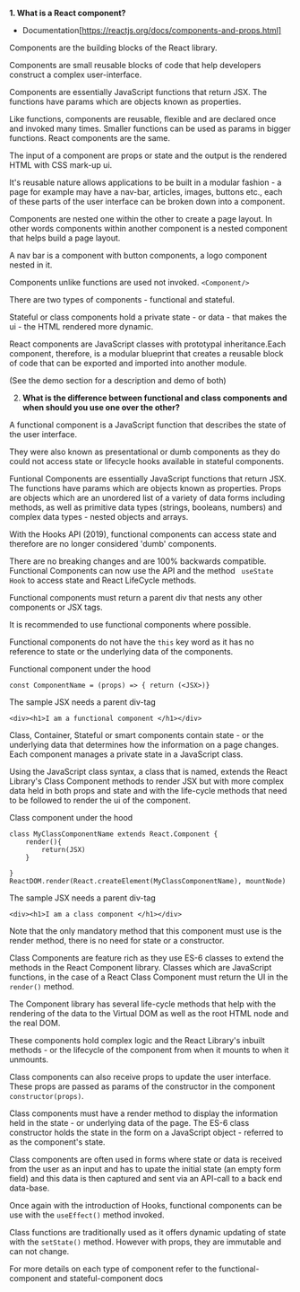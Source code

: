 __1. What is a React component?__

- Documentation[https://reactjs.org/docs/components-and-props.html]

Components are the building blocks of the React library. 

Components are small reusable blocks of code that help developers construct a complex user-interface.

Components are essentially JavaScript functions that return JSX.
The functions have params which are objects known as properties.

Like functions, components are reusable, flexible and are declared once and invoked many times. Smaller functions can be used as params in bigger functions. React components are the same.

The input of a component are props or state and the output is the rendered HTML with CSS mark-up ui.

It's reusable nature allows applications to be built in a modular fashion - a page for example may have a nav-bar, articles, images, buttons etc., each of these parts of the user interface can be broken down into a component. 

Components are nested one within the other to create a page layout. In other words components within another component is a nested component that helps build a page layout. 

A nav bar is a component with button components, a logo component nested in it.

Components unlike functions are used not invoked. ```<Component/>```

There are two types of components - functional and stateful.

Stateful or class components hold a private state - or data - that makes the ui - the HTML rendered more dynamic. 

React components are JavaScript classes with prototypal inheritance.Each component, therefore, is a modular blueprint that creates a reusable block of code that can be exported and imported into another module. 

(See the demo section for a description and demo of both)


2. __What is the difference between functional and class components and when should you use one over the other?__

A functional component is a JavaScript function that describes the state of the user interface. 

They were also known as presentational or dumb components as they do could not access state or lifecycle hooks available in stateful components. 

Funtional Components are essentially JavaScript functions that return JSX. The functions have params which are objects known as properties. Props are objects which are an unordered list of a variety of data forms including methods, as well as primitive data types (strings, booleans, numbers) and complex data types - nested objects and arrays.

With the Hooks API (2019), functional components can access state and therefore are no longer considered 'dumb' components. 

There are no breaking changes and are 100% backwards compatible. Functional Components can now use the API and the method ``` useState Hook``` to access state and React LifeCycle methods.
 
Functional components must return a parent div that nests any other components or JSX tags.

It is recommended to use functional components where possible. 

Functional components do not have the ```this``` key word as it has no reference to state or the underlying data of the components.

Functional component under the hood

```
const ComponentName = (props) => { return (<JSX>)}
```
The sample JSX needs a parent div-tag

```
<div><h1>I am a functional component </h1></div>
```
Class, Container, Stateful or smart components contain state - or the underlying data that determines how the information on a page changes. Each component manages a private state in a JavaScript class. 

Using the JavaScript class syntax, a class that is named, extends the React Library's Class Component methods to render JSX but with more complex data held in both props and state and with the life-cycle methods that need to be followed to render the ui of the component.

Class component under the hood

```
class MyClassComponentName extends React.Component {
    render(){
        return(JSX)
    }

}
ReactDOM.render(React.createElement(MyClassComponentName), mountNode)
```

The sample JSX needs a parent div-tag

```
<div><h1>I am a class component </h1></div>
```

Note that the only mandatory method that this component must use is the render method, there is no need for state or a constructor.

Class Components are feature rich as they use ES-6 classes to extend the methods in the React Component library. Classes which are JavaScript functions, in the case of a React Class Component must return the UI in the ```render()``` method.

The Component library has several life-cycle methods that help with the rendering of the data to the Virtual DOM as well as the root HTML node and the real DOM. 

These components hold complex logic and the React Library's inbuilt methods - or the lifecycle of the component from when it mounts to when it unmounts. 

Class components can also receive props to update the user interface. These props are passed as params of the constructor in the component ```constructor(props)```. 

Class components must have a render method to display the information held in the state - or underlying data of the page. The ES-6 class constructor holds the state in the form on a JavaScript object - referred to as the component's state.

Class components are often used in forms where state or data is received from the user as an input and has to upate the initial state (an empty form field) and this data is then captured and sent via an API-call to a back end data-base.

Once again with the introduction of Hooks, functional components can be use with the ```useEffect()``` method invoked.

Class functions are traditionally used as it offers dynamic updating of state with the ```setState()``` method. However with props, they are immutable and can not change.

For more details on each type of component refer to the functional-component and stateful-component docs
